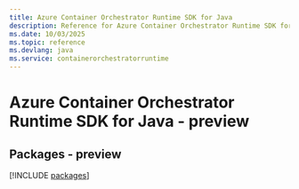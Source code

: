 ```yaml
---
title: Azure Container Orchestrator Runtime SDK for Java
description: Reference for Azure Container Orchestrator Runtime SDK for Java
ms.date: 10/03/2025
ms.topic: reference
ms.devlang: java
ms.service: containerorchestratorruntime
---
```

# Azure Container Orchestrator Runtime SDK for Java - preview
## Packages - preview
[!INCLUDE [packages](container-orchestrator-runtime-index.md)]